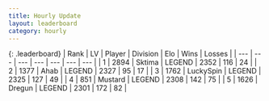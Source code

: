 ```yaml
---
title: Hourly Update
layout: leaderboard
category: hourly
---
```


{: .leaderboard}
| Rank | LV | Player | Division | Elo | Wins | Losses |
| --- | --- | --- | --- | --- | --- | --- |
| <span data-change="0">1</span> | 2894 | <span title="ID: 353063">Sktima</span> | LEGEND | <span data-change="3">2352</span> | <span data-change="1">116</span> | <span data-change="0">24</span> |
| <span data-change="2">2</span> | 1377 | <span title="ID: 402846">Ahab</span> | LEGEND | <span data-change="21">2327</span> | <span data-change="5">95</span> | <span data-change="0">17</span> |
| <span data-change="-1">3</span> | 1762 | <span title="ID: 498412">LuckySpin</span> | LEGEND | <span data-change="0">2325</span> | <span data-change="0">127</span> | <span data-change="0">49</span> |
| <span data-change="-1">4</span> | 851 | <span title="ID: 611082">Mustard</span> | LEGEND | <span data-change="0">2308</span> | <span data-change="0">142</span> | <span data-change="0">75</span> |
| <span data-change="0">5</span> | 1626 | <span title="ID: 337810">Dregun</span> | LEGEND | <span data-change="0">2301</span> | <span data-change="0">172</span> | <span data-change="0">82</span> |
